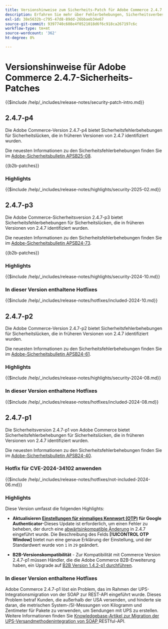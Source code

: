 ```yaml
---
title: Versionshinweise zum Sicherheits-Patch für Adobe Commerce 2.4.7
description: Erfahren Sie mehr über Fehlerbehebungen, Sicherheitsverbesserungen und andere sicherheitsbezogene Updates in den Sicherheits-Patch-Versionen für Adobe Commerce 2.4.7.
exl-id: 38e5632b-c795-47d8-89dd-26bbaeb34e67
source-git-commit: 9397740c608e4f0521018d6f6c918ca267197c6c
workflow-type: tm+mt
source-wordcount: '362'
ht-degree: 0%

---
```


# Versionshinweise für Adobe Commerce 2.4.7-Sicherheits-Patches

{{$include /help/_includes/release-notes/security-patch-intro.md}}

## 2.4.7-p4

Die Adobe Commerce-Version 2.4.7-p4 bietet Sicherheitsfehlerbehebungen für Sicherheitslücken, die in früheren Versionen von 2.4.7 identifiziert wurden.

Die neuesten Informationen zu den Sicherheitsfehlerbehebungen finden Sie im [Adobe-Sicherheitsbulletin APSB25-08](https://helpx.adobe.com/security/products/magento/apsb25-08.html).

{{b2b-patches}}

### Highlights

{{$include /help/_includes/release-notes/highlights/security-2025-02.md}}

## 2.4.7-p3

Die Adobe Commerce-Sicherheitsversion 2.4.7-p3 bietet Sicherheitsfehlerbehebungen für Sicherheitslücken, die in früheren Versionen von 2.4.7 identifiziert wurden.

Die neuesten Informationen zu den Sicherheitsfehlerbehebungen finden Sie im [Adobe-Sicherheitsbulletin APSB24-73](https://helpx.adobe.com/security/products/magento/apsb24-73.html).

{{b2b-patches}}

### Highlights

{{$include /help/_includes/release-notes/highlights/security-2024-10.md}}

### In dieser Version enthaltene Hotfixes

{{$include /help/_includes/release-notes/hotfixes/included-2024-10.md}}

## 2.4.7-p2

Die Adobe Commerce-Version 2.4.7-p2 bietet Sicherheitsfehlerbehebungen für Sicherheitslücken, die in früheren Versionen von 2.4.7 identifiziert wurden.

Die neuesten Informationen zu den Sicherheitsfehlerbehebungen finden Sie im [Adobe-Sicherheitsbulletin APSB24-61](https://helpx.adobe.com/security/products/magento/apsb24-61.html).

### Highlights

{{$include /help/_includes/release-notes/highlights/security-2024-08.md}}

### In dieser Version enthaltene Hotfixes

{{$include /help/_includes/release-notes/hotfixes/included-2024-08.md}}

## 2.4.7-p1

Die Sicherheitsversion 2.4.7-p1 von Adobe Commerce bietet Sicherheitsfehlerbehebungen für Sicherheitslücken, die in früheren Versionen von 2.4.7 identifiziert wurden.

Die neuesten Informationen zu den Sicherheitsfehlerbehebungen finden Sie im [Adobe-Sicherheitsbulletin APSB24-40](https://helpx.adobe.com/security/products/magento/apsb24-40.html).

### Hotfix für CVE-2024-34102 anwenden

{{$include /help/_includes/release-notes/hotfixes/not-included-2024-06.md}}

### Highlights

Diese Version umfasst die folgenden Highlights:

* **Aktualisieren [Einstellungen für einmaliges Kennwort (OTP)](https://experienceleague.adobe.com/en/docs/commerce-admin/systems/security/2fa/security-two-factor-authentication#google) für Google Authenticator**-Dieses Update ist erforderlich, um einen Fehler zu beheben, der durch eine [abwärtsinkompatible Änderung](https://developer.adobe.com/commerce/php/development/backward-incompatible-changes/highlights/#new-system-configuration-validation-for-two-factor-authentication-otp_window-value) in 2.4.7 eingeführt wurde. Die Beschreibung des Felds **[!UICONTROL OTP Window]** bietet nun eine genaue Erklärung der Einstellung, und der Standardwert wurde von `1` in `29` geändert.

* **B2B-Versionskompatibilität** - Zur Kompatibilität mit Commerce Version 2.4.7-p1 müssen Händler, die die Adobe Commerce B2B-Erweiterung haben, ein Upgrade auf [B2B Version 1.4.2-p1 durchführen](https://experienceleague.adobe.com/en/docs/commerce-admin/b2b/release-notes#b2b-v142-p1).

### In dieser Version enthaltene Hotfixes

Adobe Commerce 2.4.7-p1 löst ein Problem, das im Rahmen der UPS-Integrationsmigration von der SOAP zur REST-API eingeführt wurde. Dieses Problem betraf Kunden, die außerhalb der USA versenden, und hinderte sie daran, die metrischen System-/SI-Messungen von Kilogramm und Zentimeter für Pakete zu verwenden, um Sendungen mit UPS zu erstellen. Weitere Informationen finden Sie [ Knowledgebase-Artikel zur Migration der UPS-Versandmethodenintegration von SOAP ](https://experienceleague.adobe.com/en/docs/commerce-knowledge-base/kb/troubleshooting/known-issues-patches-attached/ups-shipping-method-integration-migration-from-soap-to-restful-api) RESTful-API.

